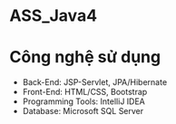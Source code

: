 # ASS_Java4
# Công nghệ sử dụng 
- Back-End: JSP-Servlet, JPA/Hibernate
- Front-End: HTML/CSS, Bootstrap
- Programming Tools: IntelliJ IDEA
- Database: Microsoft SQL Server
